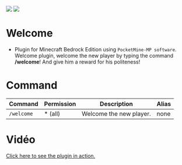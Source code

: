 [![](https://poggit.pmmp.io/shield.state/Welcome)](https://poggit.pmmp.io/p/Welcome) [![](https://poggit.pmmp.io/shield.dl.total/Welcome)](https://poggit.pmmp.io/p/Welcome)

# Welcome
- Plugin for Minecraft Bedrock Edition using `PocketMine-MP software`. Welcome plugin, welcome the new player by typing the command **/welcome**! And give him a reward for his politeness!

# Command

| Command        | Permission | Description                        | Alias |
|--------------|------------|------------------------------------|-------|
| `/welcome` | * (all)          | Welcome the new player. | none   |
# Vidéo

[Click here to see the plugin in action.](https://youtu.be/U0xkpBJAZuE)
